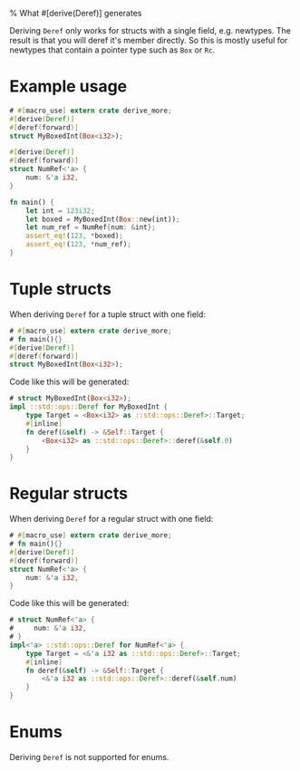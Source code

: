 % What #[derive(Deref)] generates

Deriving `Deref` only works for structs with a single field, e.g.
newtypes. The result is that you will deref it's member directly. So this is
mostly useful for newtypes that contain a pointer type such as `Box` or `Rc`.

# Example usage

```rust
# #[macro_use] extern crate derive_more;
#[derive(Deref)]
#[deref(forward)]
struct MyBoxedInt(Box<i32>);

#[derive(Deref)]
#[deref(forward)]
struct NumRef<'a> {
    num: &'a i32,
}

fn main() {
    let int = 123i32;
    let boxed = MyBoxedInt(Box::new(int));
    let num_ref = NumRef{num: &int};
    assert_eq!(123, *boxed);
    assert_eq!(123, *num_ref);
}
```

# Tuple structs

When deriving `Deref` for a tuple struct with one field:

```rust
# #[macro_use] extern crate derive_more;
# fn main(){}
#[derive(Deref)]
#[deref(forward)]
struct MyBoxedInt(Box<i32>);
```

Code like this will be generated:

```rust
# struct MyBoxedInt(Box<i32>);
impl ::std::ops::Deref for MyBoxedInt {
    type Target = <Box<i32> as ::std::ops::Deref>::Target;
    #[inline]
    fn deref(&self) -> &Self::Target {
        <Box<i32> as ::std::ops::Deref>::deref(&self.0)
    }
}
```

# Regular structs

When deriving `Deref` for a regular struct with one field:

```rust
# #[macro_use] extern crate derive_more;
# fn main(){}
#[derive(Deref)]
#[deref(forward)]
struct NumRef<'a> {
    num: &'a i32,
}
```

Code like this will be generated:

```rust
# struct NumRef<'a> {
#     num: &'a i32,
# }
impl<'a> ::std::ops::Deref for NumRef<'a> {
    type Target = <&'a i32 as ::std::ops::Deref>::Target;
    #[inline]
    fn deref(&self) -> &Self::Target {
        <&'a i32 as ::std::ops::Deref>::deref(&self.num)
    }
}
```

# Enums

Deriving `Deref` is not supported for enums.
